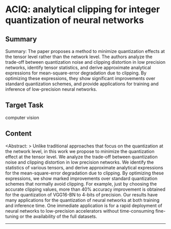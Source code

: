# ACIQ: analytical clipping for integer quantization of neural networks

## Summary

Summary: The paper proposes a method to minimize quantization effects at the tensor level rather than the network level. The authors analyze the trade-off between quantization noise and clipping distortion in low precision networks, identify tensor statistics, and derive approximate analytical expressions for mean-square-error degradation due to clipping. By optimizing these expressions, they show significant improvements over standard quantization schemes, and provide applications for training and inference of low-precision neural networks.


## Target Task

computer vision

## Content

<Abstract: > Unlike traditional approaches that focus on the quantization at the network level, in this work we propose to minimize the quantization effect at the tensor level. We analyze the trade-off between quantization noise and clipping distortion in low precision networks. We identify the statistics of various tensors, and derive approximate analytical expressions for the mean-square-error degradation due to clipping. By optimizing these expressions, we show marked improvements over standard quantization schemes that normally avoid clipping. For example, just by choosing the accurate clipping values, more than 40% accuracy improvement is obtained for the quantization of VGG16-BN to 4-bits of precision. Our results have many applications for the quantization of neural networks at both training and inference time. One immediate application is for a rapid deployment of neural networks to low-precision accelerators without time-consuming fine-tuning or the availability of the full datasets.



---

